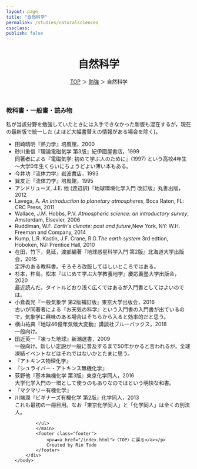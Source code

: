 ```yaml
---
layout: page
title: "自然科学"
permalink: /studies/naturalsciences
cssclass:
publish: false
---
```




<html lang="ja">
   <head>

   </head>
    <body>
        <div class="wrap">
            <header>
                <h1>自然科学</h1>
                <span><a href="/index.html">TOP</a> ＞ <a href="/studies.html">勉強</a> ＞ 自然科学</span>
            </header>
            <main>
            <h3>教科書・一般書・読み物</h3>私が当該分野を勉強していたときには入手できなかった新版も混在するが，現在の最新版で統一した (よほど大幅書替えの情報がある場合を除く)。
            <ul>
                <li>田崎晴明『熱力学』培風館，2000</li>
                <li>砂川重信『理論電磁気学 第3版』紀伊國屋書店，1999</li>同著者による『電磁気学: 初めて学ぶ人のために』(1997) という高校4年生～大学0年生くらいにちょうどよい薄い本もある。
                <li>今井功『流体力学』岩波書店，1993</li>
                <li>巽友正『流体力学』培風館，1995</li>                
                <li>アンドリューズ, J.E. 他 (渡辺訳)『地球環境化学入門 改訂版』丸善出版，2012</li>             
                <li>Lavega, A. <em>An introduction to planetary atmospheres</em>, Boca Raton, FL: CRC Press, 2011</li>
                <li>Wallace, J.M. Hobbs, P.V. <em>Atmospheric science: an introductory survey</em>, Amsterdam, Elsevier, 2006</li>
                <li>Ruddiman, W.F. <em>Earth's climate: past and future</em>,New York, NY: W.H. Freeman and Company, 2014</li>
                <li>Kump, L.R. Kastin, J.F. Crane, R.G.<em>The earth system</em> 3rd edtion, Hoboken, NJ: Prentice Hall, 2010</li>
                <li>在田，竹下，見延，渡部編著『地球惑星科学入門 第2版』北海道大学出版会，2015</li>定評のある教科書。そろそろ改版してほしいところではある。
                <li>杉本，杵島，松本『はじめて学ぶ大学教養地学』慶応義塾大学出版会，2020</li>最近読んだ。タイトルどおり浅く広くではあるが入門書としてはよいのでは。                
                <li>小倉義光『一般気象学 第2版補訂版』東京大学出版会，2016</li>古いが同著者による『お天気の科学』という入門書の入門書が出ているので，気象学に興味のある場合はそちらから入ると効率的だと思う。
                <li>横山祐典『地球46億年気候大変動』講談社ブルーバックス，2018</li>一般向け。
                <li>田近英一『凍った地球』新潮選書，2009</li>一般向け。新しい定説が一般に普及するまで50年かかると言われるが，全球凍結イベントなどはそれではないかとたまに思う。
                <li>『アトキンス物理化学』</li>
                <li>『シュライバー・アトキンス無機化学』</li>
                <li>荻野他『基本無機化学 第3版』東京化学同人，2016</li>大学化学入門の一環として使うのもありなのではという明快な和書。
                <li>『マクマリー有機化学』</li>
                <li>川端潤『ビギナーズ有機化学 第2版』化学同人，2013</li>これも最初の一冊目用。なお「東京化学同人」と「化学同人」は全くの別法人。




            </ul>
            </main>
            <footer class="footer">
                <p>◀<a href="/index.html">〈TOP〉に戻る</a></p>
                Created by Rin Todo
            </footer>
        </div>
    </body>
</html>

